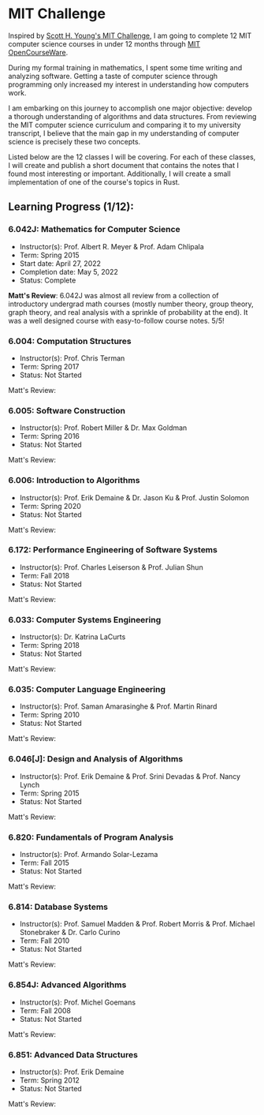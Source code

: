# MIT Challenge

Inspired by [Scott H. Young's MIT Challenge](https://www.scotthyoung.com/blog/myprojects/mit-challenge-2/), I am going to complete 12 MIT computer science courses in under 12 months through [MIT OpenCourseWare](https://ocw.mit.edu/).

During my formal training in mathematics, I spent some time writing and analyzing software. Getting a taste of computer science through programming only increased my interest in understanding how computers work.

I am embarking on this journey to accomplish one major objective: develop a thorough understanding of algorithms and data structures. From reviewing the MIT computer science curriculum and comparing it to my university transcript, I believe that the main gap in my understanding of computer science is precisely these two concepts. 

Listed below are the 12 classes I will be covering. For each of these classes, I will create and publish a short document that contains the notes that I found most interesting or important. Additionally, I will create a small implementation of one of the course's topics in Rust. 


## Learning Progress (1/12):

### 6.042J: Mathematics for Computer Science
- Instructor(s): Prof. Albert R. Meyer & Prof. Adam Chlipala
- Term: Spring 2015
- Start date: April 27, 2022
- Completion date: May 5, 2022
- Status: Complete

**Matt's Review**: 6.042J was almost all review from a collection of introductory undergrad math courses (mostly number theory, group theory, graph theory, and real analysis with a sprinkle of probability at the end). It was a well designed course with easy-to-follow course notes. 5/5! 

### 6.004: Computation Structures
- Instructor(s): Prof. Chris Terman
- Term: Spring 2017
- Status: Not Started

Matt's Review:


### 6.005: Software Construction
- Instructor(s): Prof. Robert Miller & Dr. Max Goldman
- Term: Spring 2016
- Status: Not Started

Matt's Review:


### 6.006: Introduction to Algorithms
- Instructor(s): Prof. Erik Demaine & Dr. Jason Ku & Prof. Justin Solomon
- Term: Spring 2020
- Status: Not Started

Matt's Review:


### 6.172: Performance Engineering of Software Systems
- Instructor(s): Prof. Charles Leiserson & Prof. Julian Shun
- Term: Fall 2018
- Status: Not Started

Matt's Review:


### 6.033: Computer Systems Engineering
- Instructor(s): Dr. Katrina LaCurts
- Term: Spring 2018
- Status: Not Started

Matt's Review:


### 6.035: Computer Language Engineering
- Instructor(s): Prof. Saman Amarasinghe & Prof. Martin Rinard
- Term: Spring 2010
- Status: Not Started

Matt's Review:


### 6.046[J]: Design and Analysis of Algorithms
- Instructor(s): Prof. Erik Demaine & Prof. Srini Devadas & Prof. Nancy Lynch
- Term: Spring 2015
- Status: Not Started

Matt's Review:


### 6.820: Fundamentals of Program Analysis
- Instructor(s): Prof. Armando Solar-Lezama
- Term: Fall 2015
- Status: Not Started

Matt's Review:


### 6.814: Database Systems
- Instructor(s): Prof. Samuel Madden & Prof. Robert Morris & Prof. Michael Stonebraker & Dr. Carlo Curino
- Term: Fall 2010
- Status: Not Started

Matt's Review:


### 6.854J: Advanced Algorithms
- Instructor(s): Prof. Michel Goemans
- Term: Fall 2008
- Status: Not Started

Matt's Review:


### 6.851: Advanced Data Structures
- Instructor(s): Prof. Erik Demaine
- Term: Spring 2012
- Status: Not Started

Matt's Review:
